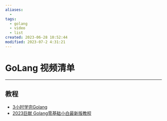 ```yaml
---
aliases:
  - 
tags:
  - golang
  - video
  - list
created: 2023-06-28 10:52:44
modified: 2023-07-2 4:31:21
---
```

# GoLang 视频清单

---

## 教程

* [3小时学完Golang](https://www.bilibili.com/video/BV1db4y1e79v)
* [2023巨献 Golang零基础小白最新版教程](https://www.bilibili.com/video/BV1Gh4y1W7VX)

